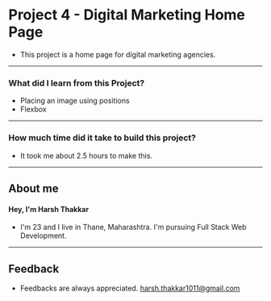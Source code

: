 # **Project 4 - Digital Marketing Home Page**

- This project is a home page for digital marketing agencies. 


---

### **What did I learn from this Project?**

 - Placing an image using positions
 - Flexbox

---

### **How much time did it take to build this project?**

- It took me about 2.5 hours to make this.  

---

## **About me**

#### **Hey, I'm Harsh Thakkar**

- I'm 23 and I live in Thane, Maharashtra. I'm pursuing Full Stack Web Development.

---

## **Feedback**
- Feedbacks are always appreciated. harsh.thakkar1011@gmail.com